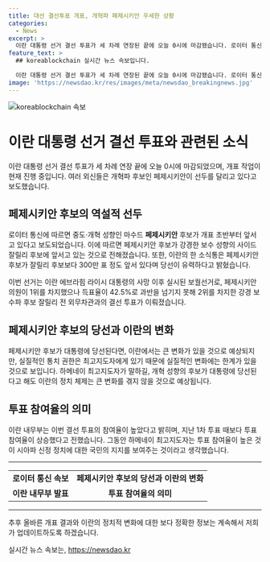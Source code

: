```yaml
---
title: 대선 결선투표 개표, 개혁파 페제시키안 우세한 상황
categories:
  - News
excerpt: >
  이란 대통령 선거 결선 투표가 세 차례 연장된 끝에 오늘 0시에 마감됐습니다. 로이터 통신에 따르면 개혁파 후보 페제시키안이 앞서고 있음을 보도했으며, 내무부 장관과 소식통의 발언도 이를 뒷받침합니다. 이번 선거는 5월 사망한 대통령의 후임을 뽑기 위한 보궐선거로, 페제시키안이 1차 투표에서 1위를 차지했으나 과반을 넘기지 못해 결선 투표가 진행 중입니다. 이란 내무부는 참여율이 높아졌다고 밝혀, 투표 참여가 주목받고 있습니다. 페제시키안 후보 당선 시 이란에 큰 변화가 기대되지만, 최고지도자의 실질적인 통치 권한을 감안해 기대는 낮을 전망입니다.
feature_text: >
  ## koreablockchain 실시간 뉴스 속보입니다.

  이란 대통령 선거 결선 투표가 세 차례 연장된 끝에 오늘 0시에 마감됐습니다. 로이터 통신에 따르면 개혁파 후보 페제시키안이 앞서고 있음을 보도했으며, 내무부 장관과 소식통의 발언도 이를 뒷받침합니다. 이번 선거는 5월 사망한 대통령의 후임을 뽑기 위한 보궐선거로, 페제시키안이 1차 투표에서 1위를 차지했으나 과반을 넘기지 못해 결선 투표가 진행 중입니다. 이란 내무부는 참여율이 높아졌다고 밝혀, 투표 참여가 주목받고 있습니다. 페제시키안 후보 당선 시 이란에 큰 변화가 기대되지만, 최고지도자의 실질적인 통치 권한을 감안해 기대는 낮을 전망입니다.
image: 'https://newsdao.kr/res/images/meta/newsdao_breakingnews.jpg'
---
```


<p><img src="https://newsdao.kr/res/images/meta/newsdao_breakingnews.jpg" alt="koreablockchain 속보" /></p>

<h1>이란 대통령 선거 결선 투표와 관련된 소식</h1>

<p data-ke-size="size16">이란 대통령 선거 결선 투표가 세 차례 연장 끝에 오늘 0시에 마감되었으며, 개표 작업이 현재 진행 중입니다. 여러 외신들은 개혁파 후보인 페제시키안이 선두를 달리고 있다고 보도했습니다.</p>

<h2>페제시키안 후보의 역설적 선두</h2>

<p data-ke-size="size16">로이터 통신에 따르면 중도·개혁 성향인 마수드 <b>페제시키안</b> 후보가 개표 초반부터 앞서고 있다고 보도되었습니다. 이에 따르면 페제시키안 후보가 강경한 보수 성향의 사이드 잘릴리 후보에 앞서고 있는 것으로 전해졌습니다. 또한, 이란의 한 소식통은 페제시키안 후보가 잘릴리 후보보다 300만 표 정도 앞서 있다며 당선이 유력하다고 밝혔습니다.</p>

<p data-ke-size="size16">이번 선거는 이란 에브라힘 라이시 대통령의 사망 이후 실시된 보궐선거로, 페제시키안 의원이 1위를 차지했으나 득표율이 42.5%로 과반을 넘기지 못해 2위를 차지한 강경 보수파 후보 잘릴리 전 외무차관과의 결선 투표가 이뤄졌습니다.</p>

<h2>페제시키안 후보의 당선과 이란의 변화</h2>

<p data-ke-size="size16">페제시키안 후보가 대통령에 당선된다면, 이란에서는 큰 변화가 있을 것으로 예상되지만, 실질적인 통치 권한은 최고지도자에게 있기 때문에 실질적인 변화에는 한계가 있을 것으로 보입니다. 하메네이 최고지도자가 말하길, 개혁 성향의 후보가 대통령에 당선된다고 해도 이란의 정치 체제는 큰 변화를 겪지 않을 것으로 예상됩니다.</p>

<h2>투표 참여율의 의미</h2>

<p data-ke-size="size16">이란 내무부는 이번 결선 투표의 참여율이 높았다고 밝히며, 지난 1차 투표 때보다 투표 참여율이 상승했다고 전했습니다. 그동안 하메네이 최고지도자는 투표 참여율이 높은 것이 시아파 신정 정치에 대한 국민의 지지를 보여주는 것이라고 생각했습니다.</p>

<hr>

<table>
  <tr>
    <td style="text-align: center; height: 17px;"><b>로이터 통신 속보</b></td>
    <td style="text-align: center; height: 17px;"><b>페제시키안 후보의 당선과 이란의 변화</b></td>
  </tr>
  <tr>
    <td style="text-align: center; height: 17px;"><b>이란 내무부 발표</b></td>
    <td style="text-align: center; height: 17px;"><b>투표 참여율의 의미</b></td>
  </tr>
</table>

<hr>

<p data-ke-size="size16">추후 올바른 개표 결과와 이란의 정치적 변화에 대한 보다 정확한 정보는 계속해서 저희가 업데이트하도록 하겠습니다.</p>
실시간 뉴스 속보는, <a href="https://newsdao.kr" rel="dofollow">https://newsdao.kr</a>


